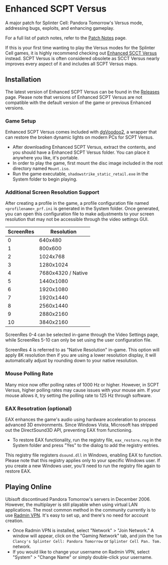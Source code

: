 # Enhanced SCPT Versus
A major patch for Splinter Cell: Pandora Tomorrow's Versus mode, addressing bugs, exploits, and enhancing gameplay.

For a full list of patch notes, refer to the [Patch Notes](PatchNotes.md) page.

If this is your first time wanting to play the Versus modes for the Splinter Cell games, it is highly recommend checking out [Enhanced SCCT Versus](https://github.com/Joshhhuaaa/EnhancedSCCTVersus) instead. SCPT Versus is often considered obsolete as SCCT Versus nearly improves every aspect of it and includes all SCPT Versus maps.

## Installation

The latest version of Enhanced SCPT Versus can be found in the [Releases](https://github.com/Joshhhuaaa/EnhancedSCPTVersus/releases) page. Please note that versions of Enhanced SCPT Versus are not compatible with the default version of the game or previous Enhanced versions.

### Game Setup

Enhanced SCPT Versus comes included with [dgVoodoo2](https://github.com/dege-diosg/dgVoodoo2), a wrapper that can restore the broken dynamic lights on modern PCs for SCPT Versus.

- After downloading Enhanced SCPT Versus, extract the contents, and you should have a Enhanced SCPT Versus folder. You can place it anywhere you like, it's portable.
- In order to play the game, first mount the disc image included in the root directory named `Mount.iso`.
- Run the game executable, `shadowstrike_static_retail.exe` in the System folder to begin playing. 

### Additional Screen Resolution Support
 After creating a profile in the game, a profile configuration file named `<profilename>_prf.ini` is generated in the System folder. Once generated, you can open this configuration file to make adjustments to your screen resolution that may not be accessible through the video settings GUI.

| ScreenRes | Resolution            |
|-----------|-----------------------|
| 0         | 640x480               |
| 1         | 800x600               |
| 2         | 1024x768              |
| 3         | 1280x1024             |
| 4         | 7680x4320 / Native    |
| 5         | 1440x1080             |
| 6         | 1920x1080             |
| 7         | 1920x1440             |
| 8         | 2560x1440             |
| 9         | 2880x2160             |
| 10        | 3840x2160             |

ScreenRes 0-4 can be selected in-game through the Video Settings page, while ScreenRes 5-10 can only be set using the user configuration file.

ScreenRes 4 is referred to as "Native Resolution" in-game. This option will apply 8K resolution then if you are using a lower resolution display, it will automatically adjust by rounding down to your native resolution.

### Mouse Polling Rate
Many mice now offer polling rates of 1000 Hz or higher. However, in SCPT Versus, higher polling rates may cause issues with your mouse aim. If your mouse allows it, try setting the polling rate to 125 Hz through software.

### EAX Resotration (optional)
EAX enhances the game's audio using hardware acceleration to process advanced 3D environments. Since Windows Vista, Microsoft has stripped out the DirectSound3D API, preventing EAX from functioning.

- To restore EAX functionality, run the registry file, `eax_restore.reg` in the System folder and press "Yes" to the dialog to add the registry entries.

 This registry file registers `dsound.dll` in Windows, enabling EAX to function. Please note that this registry applies only to your specific Windows user. If you create a new Windows user, you'll need to run the registry file again to restore EAX.

 ## Playing Online
Ubisoft discontinued Pandora Tomorrow's servers in December 2006. However, the multiplayer is still playable when using virtual LAN applications. The most common method in the community currently is to use [Radmin VPN](https://www.radmin-vpn.com/). It's easy to set up, and there's no need for account creation.

- Once Radmin VPN is installed, select "Network" > "Join Network." A window will appear, click on the "Gaming Network" tab, and join the `Tom Clancy's Splinter Cell: Pandora Tomorrow` or `Splinter Cell Pan. Tom.` network.
- If you would like to change your username on Radmin VPN, select "System" > "Change Name" or simply double-click your username.

